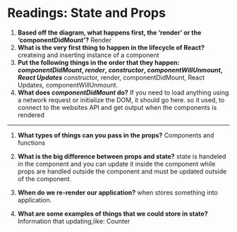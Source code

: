 # Readings: State and Props

1. **Based off the diagram, what happens first, the ‘render’ or the ‘componentDidMount’?**
Render
2. **What is the very first thing to happen in the lifecycle of React?**
  createing and inserting instance of a component 
3. **Put the following things in the order that they happen: *componentDidMount*, *render*, *constructor*, *componentWillUnmount*, *React Updates***
constructor, render, componentDidMount, React Updates, componentWillUnmount.
4. **What does *componentDidMount* do?**
If you need to load anything using a network request or initialize the DOM, it should go here.
so it used, to connect to the websites API and get output when the components is rendered

---
1. **What types of things can you pass in the props?**
Components and functions
2. **What is the big difference between props and state?**
state is handeled in the component and you can update it inside the component while props are handled outside the component and must be updated outside of the component.

3. **When do we re-render our application?**
when stores something into application.
4. **What are some examples of things that we could store in state?**
Information that updating,like: Counter

<!-- Reading
**React lifecycle** https://medium.com/@joshuablankenshipnola/react-component-lifecycle-events-cb77e670a093


Additional Resources
**React Bootstrat Documentation** https://react-bootstrap.github.io/
**Netlify**https://www.netlify.com/

https://www.youtube.com/watch?v=IYvD9oBCuJI


Bookmark/Skim
**React Docs - State and Lifecycle** https://reactjs.org/docs/state-and-lifecycle.html
**React Docs - handling events** https://reactjs.org/docs/handling-events.html
**React Tutorial through ‘Developer Tools’** https://reactjs.org/tutorial/tutorial.html -->